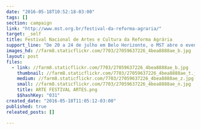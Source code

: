```yaml
---
date: "2016-05-18T10:52:18-03:00"
tags: []
section: campaign
link: "http://www.mst.org.br/festival-da-reforma-agraria/"
target: _self
title: Festival Nacional de Artes e Cultura da Reforma Agrária
support_line: "De 20 a 24 de julho em Belo Horizonte, o MST abre o evento com a II Mostra de Poesia e a II Mostra de Música, além é claro da tradicional Feira da Reforma Agrária."
images_hd: //farm8.staticflickr.com/7703/27059637226_4bea8888ae_b.jpg
layout: post
files:
  - link: //farm8.staticflickr.com/7703/27059637226_4bea8888ae_b.jpg
    thumbnail: //farm8.staticflickr.com/7703/27059637226_4bea8888ae_t.jpg
    medium: //farm8.staticflickr.com/7703/27059637226_4bea8888ae_z.jpg
    small: //farm8.staticflickr.com/7703/27059637226_4bea8888ae_n.jpg
    title: ARTE FESTIVAL ARTES.png
    $$hashKey: "031"
created_date: "2016-05-18T11:05:12-03:00"
published: true
releated_posts: []

---
```

<p></p>